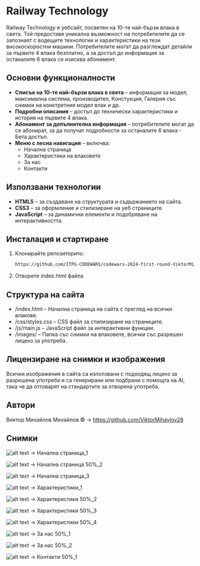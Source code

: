 # Railway Technology

Railway Technology е уебсайт, посветен на 10-те най-бързи влака в света. Той предоставя уникална възможност на потребителите да се запознаят с водещите технологии и характеристики на тези високоскоростни машини. Потребителите могат да разглеждат детайли за първите 4 влака безплатно, а за достъп до информация за останалите 6 влака се изисква абонамент.

## Основни функционалности
- **Списък на 10-те най-бързи влака в света** – информация за модел, максимална система, производител, Констукция, Галерия със снимки на конктретния модел влак и др.
- **Подробни описания** – достъп до технически характеристики и история на първите 4 влака.
- **Абонамент за допълнителна информация** – потребителите могат да се абонират, за да получат подробности за останалите 6 влака - Бета достъп.
- **Меню с лесна навигация** – включва:
  - Начална страница
  - Характеристики на влаковете
  - За нас
  - Контакти
  
## Използвани технологии
- **HTML5** – за създаване на структурата и съдържанието на сайта.
- **CSS3** – за оформление и стилизиране на уеб страниците.
- **JavaScript** – за динамични елементи и подобряване на интерактивността.

## Инсталация и стартиране

1. Клонирайте репозиторито:
   ```bash
   https://github.com/ITPG-CODEWARS/codewars-2024-first-round-ViktorMihaylov28

2. Отворете index.html файла

## Структура на сайта
- /index.html – Начална страница на сайта с преглед на всички влакове.
- /css/styles.css – CSS файл за стилизиране на страниците.
- /js/main.js – JavaScript файл за интерактивни функции.
- /images/ – Папка със снимки на влаковете, всички със разрешен лиценз за употреба.

## Лицензиране на снимки и изображения
Всички изображения в сайта са използвани с подходящ лиценз за разрешена употреба и са генерирани или подбрани с помощта на AI, така че да отговарят на стандартите за отворена употреба.

## Автори
Виктор Михайлов Михайлов © -> https://github.com/ViktorMihaylov28

## Снимки

![alt text](images/readme-1.png) -> Начална страница_1

![alt text](images/readme-2.png) -> Начална страница 50%_2

![alt text](images/readme-3.png) -> Начална страница_3

![alt text](images/readme-4.png) -> Характеристики_1

![alt text](images/readme-5.png) -> Характеристики 50%_2

![alt text](images/readme-6.png) -> Характеристики 50%_3

![alt text](images/readme-7.png) -> Характеристики 50%_4

![alt text](images/readme-8.png) -> За нас 50%_1

![alt text](images/readme-9.png) -> За нас 50%_2

![alt text](images/readme-10.png) -> Контакти 50%_1